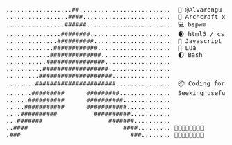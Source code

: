 <pre>
..................##.........................  &#128039 @Alvarengu
.................####........................  &#128297 Archcraft x86_6
................######.......................  &#128187 bspwm
...............########......................  &#127762 html5 / css	
..............##########.....................  &#127770 Javascript
.............############....................  &#127770 Lua
............##############...................  &#127763 Bash  	
...........################..................  
..........##################.................  
.........####################................     
........######################...............  &#128230 Coding for a better future for myself and the world.
.......#########      #########..............  Seeking useful ideas and sharing some experiments around here.
......##########      ##########.............   
.....###########      ###########............  
....##########          ##########...........
...#######                  #######..........
..####                          ####......... &#127747&#127747&#127747&#127747&#127747&#127747&#127747&#127747
.###                              ###........ &#127747&#127747&#127747&#127747&#127747&#127747&#127747&#127747

</pre>

